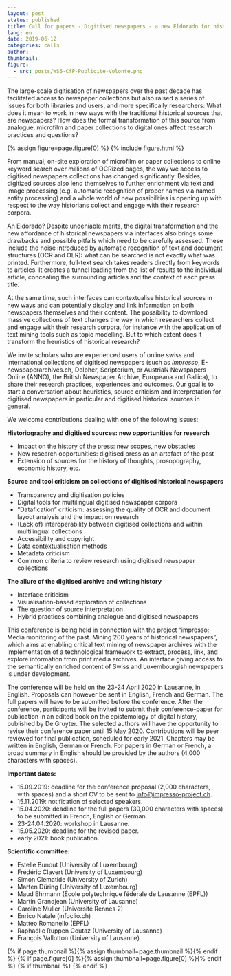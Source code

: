 ```yaml
---
layout: post
status: published
title: Call for papers - Digitised newspapers - a new Eldorado for historians ?
lang: en
date: 2019-06-12
categories: calls
author:
thumbnail:
figure:
  - src: posts/WS5-CfP-Publicite-Volonte.png
---
```


The large-scale digitisation of newspapers over the past decade has facilitated access to newspaper collections but also raised a series of issues for both libraries and users, and more specifically researchers: What does it mean to work in new ways with the traditional historical sources that are newspapers? How does the formal transformation of this source from analogue, microfilm and paper collections to digital ones affect research practices and questions?

<!-- more -->

{% assign figure=page.figure[0] %}
{% include figure.html %}

From manual, on-site exploration of microfilm or paper collections to online keyword search over millions of OCRized pages, the way we access to digitised newspapers collections has changed significantly. Besides, digitized sources also lend themselves to further enrichment via text and image processing (e.g. automatic recognition of proper names via named entity processing) and a whole world of new possibilities is opening up with respect to the way historians collect and engage with their research corpora.

An Eldorado? Despite undeniable merits, the digital transformation and the new affordance of historical newspapers via interfaces also brings some drawbacks and possible pitfalls which need to be carefully assessed. These include the noise introduced by automatic recognition of text and document structures (OCR and OLR): what can be searched is not exactly what was printed. Furthermore, full-text search takes readers directly from keywords to articles. It creates a tunnel leading from the list of results to the individual article, concealing the surrounding articles and the context of each press title.

At the same time, such interfaces can contextualise historical sources in new ways and can potentially display and link information on both newspapers themselves and their content. The possibility to download massive collections of text changes the way in which researchers collect and engage with their research corpora, for instance with the application of text mining tools such as topic modelling. But to which extent does it transform the heuristics of historical research?

We invite scholars who are experienced users of online swiss and international collections of digitised newspapers (such as _impresso_, E-newspaperarchives.ch, Delpher, Scriptorium, or AustriaN Newspapers Online (ANNO), the British Newspaper Archive, Europeana and Gallica), to share their research practices, experiences and outcomes. Our goal is to start a conversation about heuristics, source criticism and interpretation for digitised newspapers in particular and digitised historical sources in general.

We welcome contributions dealing with one of the following issues:

**Historiography and digitised sources: new opportunities for research**

- Impact on the history of the press: new scopes, new obstacles
- New research opportunities: digitised press as an artefact of the past
- Extension of sources for the history of thoughts, prosopography, economic history, etc.

**Source and tool criticism on collections of digitised historical newspapers**

- Transparency and digitisation policies
- Digital tools for multilingual digitised newspaper corpora
- “Datafication” criticism: assessing the quality of OCR and document layout analysis and the impact on research
- (Lack of) interoperability between digitised collections and within multilingual collections
- Accessibility and copyright
- Data contextualisation methods
- Metadata criticism
- Common criteria to review research using digitised newspaper collections

**The allure of the digitised archive and writing history**

- Interface criticism
- Visualisation-based exploration of collections
- The question of source interpretation
- Hybrid practices combining analogue and digitised newspapers

This conference is being held in connection with the project “impresso: Media monitoring of the past. Mining 200 years of historical newspapers”, which aims at enabling critical text mining of newspaper archives with the implementation of a technological framework to extract, process, link, and explore information from print media archives. An interface giving access to the semantically enriched content of Swiss and Luxembourgish newspapers is under development.

The conference will be held on the 23-24 April 2020 in Lausanne, in English. Proposals can however be sent in English, French and German. The full papers will have to be submitted before the conference. After the conference, participants will be invited to submit their conference-paper for publication in an edited book on the epistemology of digital history, published by De Gruyter. The selected authors will have the opportunity to revise their conference paper until 15 May 2020. Contributions will be peer reviewed for final publication, scheduled for early 2021. Chapters may be written in English, German or French. For papers in German or French, a broad summary in English should be provided by the authors (4,000 characters with spaces).

**Important dates:**

- 15.09.2019: deadline for the conference proposal (2,000 characters, with spaces) and a short CV to be sent to info@impresso-project.ch.
- 15.11.2019: notification of selected speakers.
- 15.04.2020: deadline for the full papers (30,000 characters with spaces) to be submitted in French, English or German.
- 23-24.04.2020: workshop in Lausanne.
- 15.05.2020: deadline for the revised paper.
- early 2021: book publication.

**Scientific committee:**

- Estelle Bunout (University of Luxembourg)
- Frédéric Clavert (University of Luxembourg)
- Simon Clematide (University of Zurich)
- Marten Düring (University of Luxembourg)
- Maud Ehrmann (École polytechnique fédérale de Lausanne (EPFL))
- Martin Grandjean (University of Lausanne)
- Caroline Muller (Université Rennes 2)
- Enrico Natale (infoclio.ch)
- Matteo Romanello (EPFL)
- Raphaëlle Ruppen Coutaz (University of Lausanne)
- François Vallotton (University of Lausanne)

{% if page.thumbnail %}{% assign thumbnail=page.thumbnail %}{% endif %} {% if page.figure[0] %}{% assign thumbnail=page.figure[0] %}{% endif %} {% if thumbnail %} {% endif %}
